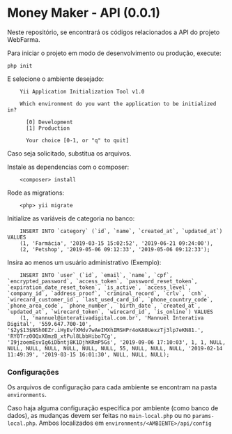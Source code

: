 Money Maker - API (0.0.1)
==================

Neste repositório, se encontrará os códigos relacionados a API do projeto WebFarma.

Para iniciar o projeto em modo de desenvolvimento ou produção, execute:

    php init

E selecione o ambiente desejado:
```
    Yii Application Initialization Tool v1.0

    Which environment do you want the application to be initialized in?

      [0] Development
      [1] Production

      Your choice [0-1, or "q" to quit]
```

Caso seja solicitado, substitua os arquivos.

Instale as dependencias com o composer:

```
    <composer> install
```

Rode as migrations:

```
    <php> yii migrate
```

Initialize as variáveis de categoria no banco:

```
    INSERT INTO `category` (`id`, `name`, `created_at`, `updated_at`) VALUES
    (1, 'Farmácia', '2019-03-15 15:02:52', '2019-06-21 09:24:00'),
    (2, 'Petshop', '2019-05-06 09:12:33', '2019-05-06 09:12:33');
```

Insira ao menos um usuário administrativo (Exemplo):

```
    INSERT INTO `user` (`id`, `email`, `name`, `cpf`, `encrypted_password`, `access_token`, `password_reset_token`, `expiration_date_reset_token`, `is_active`, `access_level`, `company_id`, `address_proof`, `criminal_record`, `crlv`, `cnh`, `wirecard_customer_id`, `last_used_card_id`, `phone_country_code`, `phone_area_code`, `phone_number`, `birth_date`, `created_at`, `updated_at`, `wirecard_token`, `wirecard_id`, `is_online`) VALUES
    (1, 'mannuel@interativadigital.com.br', 'Mannuel Interativa Digital', '559.647.700-10', '$2y$13$NSh0EZr.iHyEvfXMdv7wAeIMXhIMSHPr4oKA0UexzTj3lp7eKN81.', 'RY0Trz0OQxX8mzB_xtPul8LbbHibo7Cg', 'I9jzoemEsvIg6iDbntj8K1DjhKRmP5Gs', '2019-09-06 17:10:03', 1, 1, NULL, NULL, NULL, NULL, NULL, NULL, NULL, 55, NULL, NULL, NULL, '2019-02-14 11:49:39', '2019-03-15 16:01:30', NULL, NULL, NULL);
```

### Configurações

Os arquivos de configuração para cada ambiente se encontram na pasta `environments`.

Caso haja alguma configuração específica por ambiente (como banco de dados), as mudanças devem ser feitas no `main-local.php` ou no `params-local.php`. Ambos localizados em `environments/<AMBIENTE>/api/config`
